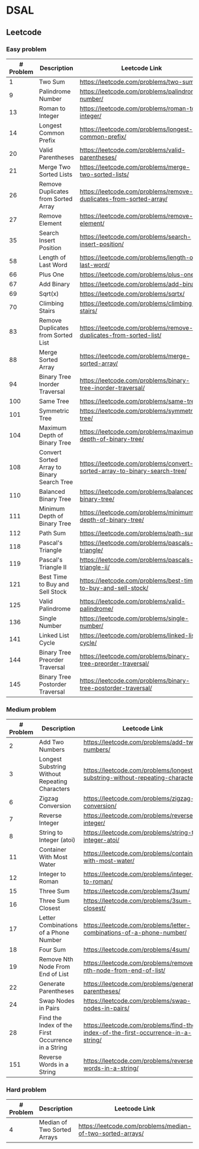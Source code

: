 # DSAL
## Leetcode
### Easy problem
| # Problem | Description                                | Leetcode Link                                                             |
|-----------|--------------------------------------------|---------------------------------------------------------------------------|
| 1         | Two Sum                                    | https://leetcode.com/problems/two-sum/                                    |
| 9         | Palindrome Number                          | https://leetcode.com/problems/palindrome-number/                          |
| 13        | Roman to Integer                           | https://leetcode.com/problems/roman-to-integer/                           |
| 14        | Longest Common Prefix                      | https://leetcode.com/problems/longest-common-prefix/                      |
| 20        | Valid Parentheses                          | https://leetcode.com/problems/valid-parentheses/                          |
| 21        | Merge Two Sorted Lists                     | https://leetcode.com/problems/merge-two-sorted-lists/                     |
| 26        | Remove Duplicates from Sorted Array        | https://leetcode.com/problems/remove-duplicates-from-sorted-array/        |
| 27        | Remove Element                             | https://leetcode.com/problems/remove-element/                             |
| 35        | Search Insert Position                     | https://leetcode.com/problems/search-insert-position/                     |
| 58        | Length of Last Word                        | https://leetcode.com/problems/length-of-last-word/                        |
| 66        | Plus One                                   | https://leetcode.com/problems/plus-one/                                   |
| 67        | Add Binary                                 | https://leetcode.com/problems/add-binary/                                 |
| 69        | Sqrt(x)                                    | https://leetcode.com/problems/sqrtx/                                      |
| 70        | Climbing Stairs                            | https://leetcode.com/problems/climbing-stairs/                            |
| 83        | Remove Duplicates from Sorted List         | https://leetcode.com/problems/remove-duplicates-from-sorted-list/         |
| 88        | Merge Sorted Array                         | https://leetcode.com/problems/merge-sorted-array/                         |
| 94        | Binary Tree Inorder Traversal              | https://leetcode.com/problems/binary-tree-inorder-traversal/              |
| 100       | Same Tree                                  | https://leetcode.com/problems/same-tree/                                  |
| 101       | Symmetric Tree                             | https://leetcode.com/problems/symmetric-tree/                             |
| 104       | Maximum Depth of Binary Tree               | https://leetcode.com/problems/maximum-depth-of-binary-tree/               |
| 108       | Convert Sorted Array to Binary Search Tree | https://leetcode.com/problems/convert-sorted-array-to-binary-search-tree/ |
| 110       | Balanced Binary Tree                       | https://leetcode.com/problems/balanced-binary-tree/                       |
| 111       | Minimum Depth of Binary Tree               | https://leetcode.com/problems/minimum-depth-of-binary-tree/               |
| 112       | Path Sum                                   | https://leetcode.com/problems/path-sum/                                   |
| 118       | Pascal's Triangle                          | https://leetcode.com/problems/pascals-triangle/                           |
| 119       | Pascal's Triangle II                       | https://leetcode.com/problems/pascals-triangle-ii/                        |
| 121       | Best Time to Buy and Sell Stock            | https://leetcode.com/problems/best-time-to-buy-and-sell-stock/            |
| 125       | Valid Palindrome							 | https://leetcode.com/problems/valid-palindrome/							 |
| 136       | Single Number 							 | https://leetcode.com/problems/single-number/             				 |
| 141       | Linked List Cycle 					     | https://leetcode.com/problems/linked-list-cycle/            				 |
| 144       | Binary Tree Preorder Traversal 			 | https://leetcode.com/problems/binary-tree-preorder-traversal/             |
| 145       | Binary Tree Postorder Traversal 			 | https://leetcode.com/problems/binary-tree-postorder-traversal/            |

### Medium problem
| # Problem | Description                                        | Leetcode Link                                                                     |
|-----------|----------------------------------------------------|-----------------------------------------------------------------------------------|
| 2         | Add Two Numbers                                    | https://leetcode.com/problems/add-two-numbers/                                    |
| 3         | Longest Substring Without Repeating Characters     | https://leetcode.com/problems/longest-substring-without-repeating-characters/     |
| 6         | Zigzag Conversion                                  | https://leetcode.com/problems/zigzag-conversion/                                  |
| 7         | Reverse Integer                                    | https://leetcode.com/problems/reverse-integer/                                    |
| 8         | String to Integer (atoi)                           | https://leetcode.com/problems/string-to-integer-atoi/                             |
| 11        | Container With Most Water                          | https://leetcode.com/problems/container-with-most-water/                          |
| 12        | Integer to Roman                                   | https://leetcode.com/problems/integer-to-roman/                                   |
| 15        | Three Sum                                          | https://leetcode.com/problems/3sum/                                               |
| 16        | Three Sum Closest                                  | https://leetcode.com/problems/3sum-closest/                                       |
| 17        | Letter Combinations of a Phone Number              | https://leetcode.com/problems/letter-combinations-of-a-phone-number/              |
| 18        | Four Sum									         | https://leetcode.com/problems/4sum/									             |
| 19        | Remove Nth Node From End of List				     | https://leetcode.com/problems/remove-nth-node-from-end-of-list/				     |
| 22        | Generate Parentheses                               | https://leetcode.com/problems/generate-parentheses/                               |
| 24        | Swap Nodes in Pairs 							     | https://leetcode.com/problems/swap-nodes-in-pairs/             				     |
| 28        | Find the Index of the First Occurrence in a String | https://leetcode.com/problems/find-the-index-of-the-first-occurrence-in-a-string/ |    
| 151       | Reverse Words in a String                          | https://leetcode.com/problems/reverse-words-in-a-string/                          |

### Hard problem
| # Problem | Description                 | Leetcode Link                                              |
|-----------|-----------------------------|------------------------------------------------------------|
| 4         | Median of Two Sorted Arrays | https://leetcode.com/problems/median-of-two-sorted-arrays/ |